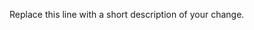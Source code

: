 <!--
BEFORE OPENING A PULL REQUEST:
-> If you're adding multiple independent changes (e.g. adding a section about modding while also fixing a typo on another page) it's generally recommended to split these changes into separate pull requests.

Note that pull requests containing lots of unhelpful commit messages will generally be squashed to keep commit history clean.
-->

Replace this line with a short description of your change.
